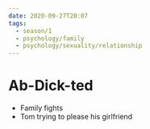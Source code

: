 ```yaml
---
date: 2020-09-27T20:07
tags:
  - season/1
  - psychology/family
  - psychology/sexuality/relationship
---
```


# Ab-Dick-ted

- Family fights
- Tom trying to please his girlfriend
